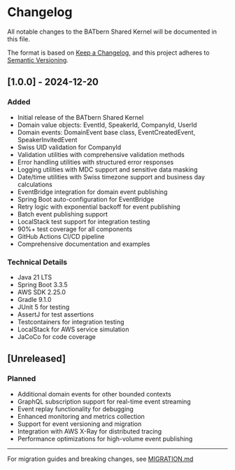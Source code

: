 # Changelog

All notable changes to the BATbern Shared Kernel will be documented in this file.

The format is based on [Keep a Changelog](https://keepachangelog.com/en/1.0.0/),
and this project adheres to [Semantic Versioning](https://semver.org/spec/v2.0.0.html).

## [1.0.0] - 2024-12-20

### Added
- Initial release of the BATbern Shared Kernel
- Domain value objects: EventId, SpeakerId, CompanyId, UserId
- Domain events: DomainEvent base class, EventCreatedEvent, SpeakerInvitedEvent
- Swiss UID validation for CompanyId
- Validation utilities with comprehensive validation methods
- Error handling utilities with structured error responses
- Logging utilities with MDC support and sensitive data masking
- Date/time utilities with Swiss timezone support and business day calculations
- EventBridge integration for domain event publishing
- Spring Boot auto-configuration for EventBridge
- Retry logic with exponential backoff for event publishing
- Batch event publishing support
- LocalStack test support for integration testing
- 90%+ test coverage for all components
- GitHub Actions CI/CD pipeline
- Comprehensive documentation and examples

### Technical Details
- Java 21 LTS
- Spring Boot 3.3.5
- AWS SDK 2.25.0
- Gradle 9.1.0
- JUnit 5 for testing
- AssertJ for test assertions
- Testcontainers for integration testing
- LocalStack for AWS service simulation
- JaCoCo for code coverage

## [Unreleased]

### Planned
- Additional domain events for other bounded contexts
- GraphQL subscription support for real-time event streaming
- Event replay functionality for debugging
- Enhanced monitoring and metrics collection
- Support for event versioning and migration
- Integration with AWS X-Ray for distributed tracing
- Performance optimizations for high-volume event publishing

---

For migration guides and breaking changes, see [MIGRATION.md](MIGRATION.md)